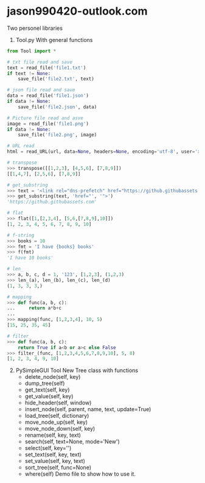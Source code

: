 # jason990420-outlook.com
Two personel libraries

1. Tool.py
   With general functions
   
``` Python
from Tool import *

# txt file read and save
text = read_file('file1.txt')
if text != None:
    save_file('file2.txt', text)

# json file read and save
data = read_file('file1.json')
if data != None:
    save_file('file2.json', data)

# Picture file read and asve
image = read_file('file1.png')
if data != None:
    save_file('file2.png', image)

# URL read
html = read_URL(url, data=None, headers=None, encoding='utf-8', user='xxxx', password='xxxx', byte=False)

# transpose
>>> transpose([[1,2,3], [4,5,6], [7,8,9]])
[[1,4,7], [2,5,6], [7,8,9]]

# get_substring
>>> text = '<link rel="dns-prefetch" href="https://github.githubassets.com">'
>>> get_substring(text, 'href="', '">')
'https://github.githubassets.com'

# flat
>>> flat([1,[2,3,4], [5,6,[7,8,9],10]])
[1, 2, 3, 4, 5, 6, 7, 8, 9, 10]

# f-string
>>> books = 10
>>> fmt = 'I have {books} books'
>>> f(fmt)
'I have 10 books'

# len_
>>> a, b, c, d = 1, '123', [1,2,3], (1,2,3)
>>> len_(a), len_(b), len_(c), len_(d)
(1, 3, 3, 3,)

# mapping
>>> def func(a, b, c):
...     return a*b+c
... 
>>> mapping(func, [1,2,3,4], 10, 5)
[15, 25, 35, 45]

# filter_
>>> def func(a, b, c):
    return True if a<b or a>c else False
>>> filter_(func, [1,2,3,4,5,6,7,8,9,10], 5, 8)
[1, 2, 3, 4, 9, 10]
```

2. PySimpleGUI Tool
   New Tree class with functions
   - delete_node(self, key)
   - dump_tree(self)
   - get_text(self, key)
   - get_value(self, key)
   - hide_header(self, window)
   - insert_node(self, parent, name, text, update=True)
   - load_tree(self, dictionary)
   - move_node_up(self, key)
   - move_node_down(self, key)
   - rename(self, key, text)
   - search(self, text=None, mode='New')
   - select(self, key='')
   - set_text(self, key, text)
   - set_value(self, key, text)
   - sort_tree(self, func=None)
   - where(self)
   Demo file to show how to use it.
